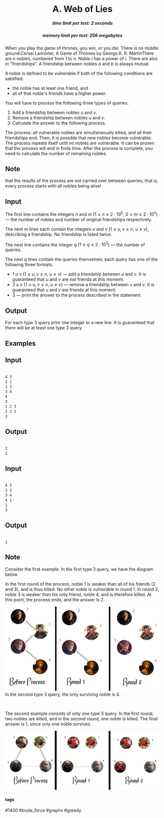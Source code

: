 <h1 style='text-align: center;'> A. Web of Lies</h1>

<h5 style='text-align: center;'>time limit per test: 2 seconds</h5>
<h5 style='text-align: center;'>memory limit per test: 256 megabytes</h5>

When you play the game of thrones, you win, or you die. There is no middle ground.Cersei Lannister, A Game of Thrones by George R. R. MartinThere are $n$ nobles, numbered from $1$ to $n$. Noble $i$ has a power of $i$. There are also $m$ "friendships". A friendship between nobles $a$ and $b$ is always mutual.

A noble is defined to be vulnerable if both of the following conditions are satisfied: 

* the noble has at least one friend, and
* all of that noble's friends have a higher power.

You will have to process the following three types of queries. 

1. Add a friendship between nobles $u$ and $v$.
2. Remove a friendship between nobles $u$ and $v$.
3. Calculate the answer to the following process.

The process: all vulnerable nobles are simultaneously killed, and all their friendships end. Then, it is possible that new nobles become vulnerable. The process repeats itself until no nobles are vulnerable. It can be proven that the process will end in finite time. After the process is complete, you need to calculate the number of remaining nobles.

## Note

 that the results of the process are not carried over between queries, that is, every process starts with all nobles being alive!

## Input

The first line contains the integers $n$ and $m$ ($1 \le n \le 2\cdot 10^5$, $0 \le m \le 2\cdot 10^5$) — the number of nobles and number of original friendships respectively.

The next $m$ lines each contain the integers $u$ and $v$ ($1 \le u,v \le n$, $u \ne v$), describing a friendship. No friendship is listed twice.

The next line contains the integer $q$ ($1 \le q \le 2\cdot {10}^{5}$) — the number of queries. 

The next $q$ lines contain the queries themselves, each query has one of the following three formats. 

* $1$ $u$ $v$ ($1 \le u,v \le n$, $u \ne v$) — add a friendship between $u$ and $v$. It is guaranteed that $u$ and $v$ are not friends at this moment.
* $2$ $u$ $v$ ($1 \le u,v \le n$, $u \ne v$) — remove a friendship between $u$ and $v$. It is guaranteed that $u$ and $v$ are friends at this moment.
* $3$ — print the answer to the process described in the statement.
## Output

For each type $3$ query print one integer to a new line. It is guaranteed that there will be at least one type $3$ query.

## Examples

## Input


```

4 3
2 1
1 3
3 4
4
3
1 2 3
2 3 1
3

```
## Output


```

2
1

```
## Input


```

4 3
2 3
3 4
4 1
1
3

```
## Output


```

1

```
## Note

Consider the first example. In the first type 3 query, we have the diagram below.

In the first round of the process, noble $1$ is weaker than all of his friends ($2$ and $3$), and is thus killed. No other noble is vulnerable in round 1. In round 2, noble $3$ is weaker than his only friend, noble $4$, and is therefore killed. At this point, the process ends, and the answer is $2$.

 ![](images/a1dc289858f716d31394f6a4aa82f6f6a281e2cb.png) In the second type 3 query, the only surviving noble is $4$.

    

The second example consists of only one type $3$ query. In the first round, two nobles are killed, and in the second round, one noble is killed. The final answer is $1$, since only one noble survives.

 ![](images/30d1031a2af8b3513aa15744307b4833932a652d.png) 

#### tags 

#1400 #brute_force #graphs #greedy 